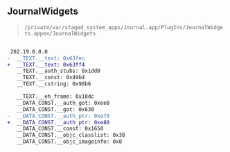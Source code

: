 ## JournalWidgets

> `/private/var/staged_system_apps/Journal.app/PlugIns/JournalWidgets.appex/JournalWidgets`

```diff

 202.19.0.0.0
-  __TEXT.__text: 0x63fec
+  __TEXT.__text: 0x63ff4
   __TEXT.__auth_stubs: 0x1dd0
   __TEXT.__const: 0x49b4
   __TEXT.__cstring: 0x98b6

   __TEXT.__eh_frame: 0x10dc
   __DATA_CONST.__auth_got: 0xee8
   __DATA_CONST.__got: 0x630
-  __DATA_CONST.__auth_ptr: 0xe70
+  __DATA_CONST.__auth_ptr: 0xe80
   __DATA_CONST.__const: 0x1650
   __DATA_CONST.__objc_classlist: 0x38
   __DATA_CONST.__objc_imageinfo: 0x8

```
